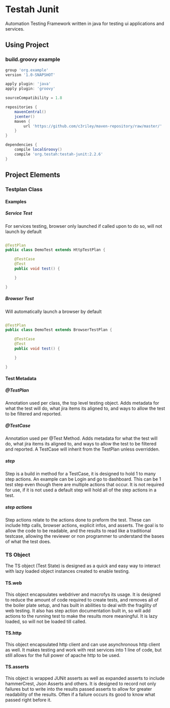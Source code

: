 # Testah Junit

Automation Testing Framework written in java for testing ui applications and services.

## Using Project

### build.groovy example

```groovy
group 'org.example'
version '1.0-SNAPSHOT'

apply plugin: 'java'
apply plugin: 'groovy'

sourceCompatibility = 1.8

repositories {
    mavenCentral()
    jcenter()
    maven {
        url 'https://github.com/c3riley/maven-repository/raw/master/'
    }
}

dependencies {
    compile localGroovy()
    compile 'org.testah:testah-junit:2.2.6'
}
```

## Project Elements

### Testplan Class

#### Examples

##### Service Test
For services testing, browser only launched if called upon to do so, will not launch by default

```java

@TestPlan
public class DemoTest extends HttpTestPlan {

    @TestCase
    @Test
    public void test() {

    }

}

```

##### Browser Test
Will automatically launch a browser by default

```java

@TestPlan
public class DemoTest extends BrowserTestPlan {

    @TestCase
    @Test
    public void test() {

    }

}

```

#### Test Metadata

##### @TestPlan
Annotation used per class, the top level testing object.  Adds metadata for what the test will do, what jira items its aligned to, and ways to allow the test to be filtered and reported.

##### @TestCase

Annotation used per @Test Method.  Adds metadata for what the test will do, what jira items its aligned to, and ways to allow the test to be filtered and reported.  A TestCase will inherit from the TestPlan unless overridden.

##### step

Step is a build in method for a TestCase, it is designed to hold 1 to many step actions.  An example can be Login and go to dashboard.  This can be 1 test step even though there are multiple actions that occur.  It is not required for use, if it is not used a default step will hold all of the step actions in a test.

##### step actions

Step actions relate to the actions done to preform the test. These can include http calls, browser actions, explicit infos, and asserts. The goal is to allow the code to be readable, and the results to read like a traditional testcase, allowing the reviewer or non programmer to understand the bases of what the test does.

### TS Object

The TS object (Test State) is designed as a quick and easy way to interact with lazy loaded object instances created to enable testing.

#### TS.web

This object encapsulates webdriver and macrofys its usage.  It is designed to reduce the amount of code required to create tests, and removes all of the boiler plate setup, and has built in abilities to deal with the fragility of web testing.  It also has step action documentation built in, so will add actions to the running test to make the results more meaningful.  It is lazy loaded, so will not be loaded till called.

#### TS.http

This object encapsulated http client and can use asynchronous http client as well.  It makes testing and work with rest services into 1 line of code, but still allows for the full power of apache http to be used.

#### TS.asserts

This object is wrapped JUNit asserts as well as expanded asserts to include hammerCrest, Json Asserts and others.  It is designed to record not only failures but to write into the results passed asserts to allow for greater readability of the results.  Often if a failure occurs its good to know what passed right before it.
